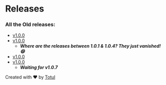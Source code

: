 # Releases

### All the Old releases:
  - [v1.0.0](https://github.com/rytotul/Youtube2mp3/raw/master/releases/Youtube2mp3_v1.0.0.user.js)
  - [v1.0.0](https://github.com/rytotul/Youtube2mp3/raw/master/releases/Youtube2mp3_v1.0.1.user.js)
     - __*Where are the releases between 1.0.1 & 1.0.4? They just vanished! :smile:*__
  - [v1.0.0](https://github.com/rytotul/Youtube2mp3/raw/master/releases/Youtube2mp3_v1.0.4.user.js)
  - [v1.0.0](https://github.com/rytotul/Youtube2mp3/raw/master/releases/Youtube2mp3_v1.0.5.user.js)
    - __*Waiting for v1.0.7*__
    
    
    
    
    
    
Created with :heart: by [Totul](https://github.com/rytotul/)
